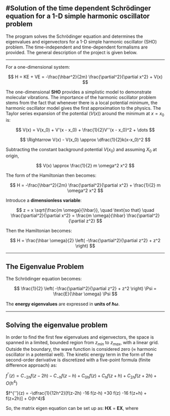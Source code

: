 #Solution of the time dependent Schrödinger equation for a 1-D simple harmonic oscillator problem
-------------------------------------------------------------------------------------------------

The program solves the Schrödinger equation and determines the eigenvalues and eigenvectors for a 1-D simple harmonic oscillator (SHO) problem. The time-independent and time-dependent formalisms are provided. The general description of the project is given below.

---

For a one-dimensional system:

$$
H = KE + VE = -\frac{\hbar^2}{2m} \frac{\partial^2}{\partial x^2} + V(x)
$$

The one-dimensional **SHO** provides a simplistic model to demonstrate molecular vibrations. The importance of the harmonic oscillator problem stems from the fact that whenever there is a local potential minimum, the harmonic oscillator model gives the first approximation to the physics. The Taylor series expansion of the potential $(V(x))$ around the minimum at $x = x_0$ is:


$$
V(x) = V(x_0) + V'(x - x_0) + \frac{1}{2}V''(x - x_0)^2 + \dots
$$

$$
\Rightarrow V(x) - V(x_0) \approx \dfrac{1}{2}k(x-x_0)^2
$$

Subtracting the constant background potential $V(x_0)$ and assuming $X_0$ at origin,

$$
V(x) \approx \frac{1}{2} m \omega^2 x^2
$$

The form of the Hamiltonian then becomes:

$$
H = -\frac{\hbar^2}{2m} \frac{\partial^2}{\partial x^2} + \frac{1}{2} m \omega^2 x^2
$$

Introduce a **dimensionless variable**:

$$
z = x \sqrt{\frac{m \omega}{\hbar}}, \quad \text{so that} \quad \frac{\partial^2}{\partial x^2} = \frac{m \omega}{\hbar} \frac{\partial^2}{\partial z^2}
$$

Then the Hamiltonian becomes:

$$
H = \frac{\hbar \omega}{2} \left( -\frac{\partial^2}{\partial z^2} + z^2 \right)
$$

---

## The Eigenvalue Problem

The Schrödinger equation becomes:

$$
\frac{1}{2} \left( -\frac{\partial^2}{\partial z^2} + z^2 \right) \Psi = \frac{E}{\hbar \omega} \Psi
$$

The **energy eigenvalues** are expressed in **units of $\hbar\omega$**.

---

## Solving the eigenvalue problem
In order to find the first few eigenvalues and eigenvectors, the space is spanned in a limited, bounded region from $z_{min}$ to $z_{max}$, with a linear grid. Outside the boundary, the wave function is considered zero ($\approx$ harmonic oscillator in a potential well). The kinetic energy term in the form of the second-order derivative is discretized with a five-point formula (finite difference approach) as:

$f^{''}(z) = C_{-2h}f(z-2h) - C_{-h}f(z-h) + C_{0h}f(z) + C_hf(z+h) + C_{2h}f(z+2h) + O(h^4)$

$f^{''}(z) = -\dfrac{1}{12h^2}[f(z-2h) -16 f(z-h) +30 f(z) -16 f(z+h) + f(z+2h)] + O(h^4)$

So, the matrix eigen equation can be set up as: **HX** = **EX**, where
